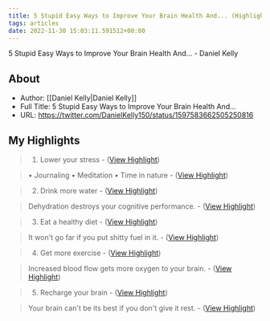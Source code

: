 ```yaml
---
title: 5 Stupid Easy Ways to Improve Your Brain Health And... (Highlights)
tags: articles
date: 2022-11-30 15:03:11.591512+00:00
---
```

5 Stupid Easy Ways to Improve Your Brain Health And... - Daniel Kelly

## About
- Author: [[Daniel Kelly|Daniel Kelly]]
- Full Title: 5 Stupid Easy Ways to Improve Your Brain Health And...
- URL: https://twitter.com/DanielKelly150/status/1597583662505250816

## My Highlights
> 1) Lower your stress
\-  ([View Highlight](https://read.readwise.io/read/01gk4gk093gxwfm1rpmws40v91))

> • Journaling 
> • Meditation 
> • Time in nature
\-  ([View Highlight](https://read.readwise.io/read/01gk4gk727g1vftdsn7gn6ze9s))

> 2) Drink more water
\-  ([View Highlight](https://read.readwise.io/read/01gk4gkhfzgm5rwwm8npv8z0mk))

> Dehydration destroys your cognitive performance.
\-  ([View Highlight](https://read.readwise.io/read/01gk4gkn07xbjaddxny0rngjbr))

> 3) Eat a healthy diet
\-  ([View Highlight](https://read.readwise.io/read/01gk4gkx74wbv985f2zcw2kn7f))

> It won't go far if you put shitty fuel in it.
\-  ([View Highlight](https://read.readwise.io/read/01gk4gm1g6aextxn8qjy83ge5d))

> 4) Get more exercise
\-  ([View Highlight](https://read.readwise.io/read/01gk4gmh1hkac5k38bzwat0293))

> Increased blood flow gets more oxygen to your brain.
\-  ([View Highlight](https://read.readwise.io/read/01gk4gmnxsanzknfgdz9myfyyt))

> 5) Recharge your brain
\-  ([View Highlight](https://read.readwise.io/read/01gk4gmwky4tv87h6x6pb1vfx9))

> Your brain can't be its best if you don't give it rest.
\-  ([View Highlight](https://read.readwise.io/read/01gk4gmz86vpvx0j30wnmdb9as))

